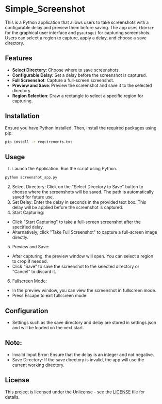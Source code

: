 # Simple_Screenshot

This is a Python application that allows users to take screenshots with a configurable delay and preview them before saving. The app uses `tkinter` for the graphical user interface and `pyautogui` for capturing screenshots. Users can select a region to capture, apply a delay, and choose a save directory.

## Features

- **Select Directory**: Choose where to save screenshots.
- **Configurable Delay**: Set a delay before the screenshot is captured.
- **Full Screenshot**: Capture a full-screen screenshot.
- **Preview and Save**: Preview the screenshot and save it to the selected directory.
- **Region Selection**: Draw a rectangle to select a specific region for capturing.

## Installation

Ensure you have Python installed. Then, install the required packages using pip:
```bash
pip install -r requirements.txt
```
## Usage
1. Launch the Application: Run the script using Python.
```bash
python screenshot_app.py
```
2. Select Directory: Click on the "Select Directory to Save" button to choose where the screenshots will be saved. The path is automatically saved for future use.
3. Set Delay: Enter the delay in seconds in the provided text box. This delay will be applied before the screenshot is captured.
4. Start Capturing:
  * Click "Start Capturing" to take a full-screen screenshot after the specified delay.
  * Alternatively, click "Take Full Screenshot" to capture a full-screen image directly.
5. Preview and Save:
  * After capturing, the preview window will open. You can select a region to crop if needed.
  * Click "Save" to save the screenshot to the selected directory or "Cancel" to discard it.
6. Fullscreen Mode:
  * In the preview window, you can view the screenshot in fullscreen mode.
  * Press Escape to exit fullscreen mode.
## Configuration
  * Settings such as the save directory and delay are stored in settings.json and will be loaded on the next start.
## Note:
  * Invalid Input Error: Ensure that the delay is an integer and not negative.
  * Save Directory: If the save directory is invalid, the app will use the current working directory.
## License
This project is licensed under the Unlicense - see the [LICENSE](LICENSE) file for details.

